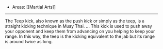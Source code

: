 
- Areas: [[Martial Arts]]

---

The Teep kick, also known as the push kick or simply as the teep, is a straight kicking technique in Muay Thai. ... This kick is used to push away your opponent and keep them from advancing on you helping to keep your range. In this way, the teep is the kicking equivalent to the jab but its range is around twice as long.
